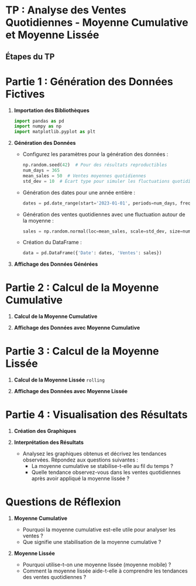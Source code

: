 # TP : Analyse des Ventes Quotidiennes - Moyenne Cumulative et Moyenne Lissée

## Étapes du TP

# Partie 1 : Génération des Données Fictives

1. **Importation des Bibliothèques**
   ```python
   import pandas as pd
   import numpy as np
   import matplotlib.pyplot as plt
   ```

2. **Génération des Données**
   - Configurez les paramètres pour la génération des données :
     ```python
     np.random.seed(42)  # Pour des résultats reproductibles
     num_days = 365
     mean_sales = 50  # Ventes moyennes quotidiennes
     std_dev = 10  # Écart type pour simuler les fluctuations quotidiennes
     ```
   - Génération des dates pour une année entière :
     ```python
     dates = pd.date_range(start='2023-01-01', periods=num_days, freq='D')
     ```
   - Génération des ventes quotidiennes avec une fluctuation autour de la moyenne :
     ```python
     sales = np.random.normal(loc=mean_sales, scale=std_dev, size=num_days)
     ```
   - Création du DataFrame :
     ```python
     data = pd.DataFrame({'Date': dates, 'Ventes': sales})
     ```

3. **Affichage des Données Générées**

# Partie 2 : Calcul de la Moyenne Cumulative

1. **Calcul de la Moyenne Cumulative**

2. **Affichage des Données avec Moyenne Cumulative**

# Partie 3 : Calcul de la Moyenne Lissée

1. **Calcul de la Moyenne Lissée** `rolling` 
 

2. **Affichage des Données avec Moyenne Lissée**


# Partie 4 : Visualisation des Résultats

1. **Création des Graphiques**
   
2. **Interprétation des Résultats**
   - Analysez les graphiques obtenus et décrivez les tendances observées. Répondez aux questions suivantes :
     - La moyenne cumulative se stabilise-t-elle au fil du temps ?
     - Quelle tendance observez-vous dans les ventes quotidiennes après avoir appliqué la moyenne lissée ?

# Questions de Réflexion

1. **Moyenne Cumulative**
   - Pourquoi la moyenne cumulative est-elle utile pour analyser les ventes ?
   - Que signifie une stabilisation de la moyenne cumulative ?

2. **Moyenne Lissée**
   - Pourquoi utilise-t-on une moyenne lissée (moyenne mobile) ?
   - Comment la moyenne lissée aide-t-elle à comprendre les tendances des ventes quotidiennes ?

